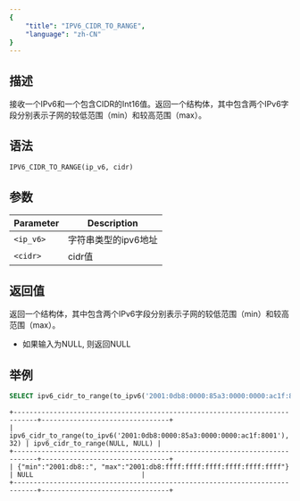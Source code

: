 ```yaml
---
{
    "title": "IPV6_CIDR_TO_RANGE",
    "language": "zh-CN"
}
---
```


<!-- 
Licensed to the Apache Software Foundation (ASF) under one
or more contributor license agreements.  See the NOTICE file
distributed with this work for additional information
regarding copyright ownership.  The ASF licenses this file
to you under the Apache License, Version 2.0 (the
"License"); you may not use this file except in compliance
with the License.  You may obtain a copy of the License at
  http://www.apache.org/licenses/LICENSE-2.0
Unless required by applicable law or agreed to in writing,
software distributed under the License is distributed on an
"AS IS" BASIS, WITHOUT WARRANTIES OR CONDITIONS OF ANY
KIND, either express or implied.  See the License for the
specific language governing permissions and limitations
under the License.
-->

## 描述
接收一个IPv6和一个包含CIDR的Int16值。返回一个结构体，其中包含两个IPv6字段分别表示子网的较低范围（min）和较高范围（max）。

## 语法
```sql
IPV6_CIDR_TO_RANGE(ip_v6, cidr)
```

## 参数
| Parameter | Description                                      |
|-----------|--------------------------------------------------|
| `<ip_v6>`      | 字符串类型的ipv6地址 |
| `<cidr>`      | cidr值 |

## 返回值
返回一个结构体，其中包含两个IPv6字段分别表示子网的较低范围（min）和较高范围（max）。
- 如果输入为NULL, 则返回NULL

## 举例
```sql
SELECT ipv6_cidr_to_range(to_ipv6('2001:0db8:0000:85a3:0000:0000:ac1f:8001'), 32), ipv6_cidr_to_range(NULL, NULL);
```
```text
+----------------------------------------------------------------------------+--------------------------------+
| ipv6_cidr_to_range(to_ipv6('2001:0db8:0000:85a3:0000:0000:ac1f:8001'), 32) | ipv6_cidr_to_range(NULL, NULL) |
+----------------------------------------------------------------------------+--------------------------------+
| {"min":"2001:db8::", "max":"2001:db8:ffff:ffff:ffff:ffff:ffff:ffff"}       | NULL                           |
+----------------------------------------------------------------------------+--------------------------------+
```
